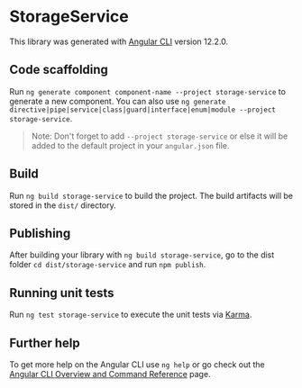# StorageService

This library was generated with [Angular CLI](https://github.com/angular/angular-cli) version 12.2.0.

## Code scaffolding

Run `ng generate component component-name --project storage-service` to generate a new component. You can also use `ng generate directive|pipe|service|class|guard|interface|enum|module --project storage-service`.
> Note: Don't forget to add `--project storage-service` or else it will be added to the default project in your `angular.json` file. 

## Build

Run `ng build storage-service` to build the project. The build artifacts will be stored in the `dist/` directory.

## Publishing

After building your library with `ng build storage-service`, go to the dist folder `cd dist/storage-service` and run `npm publish`.

## Running unit tests

Run `ng test storage-service` to execute the unit tests via [Karma](https://karma-runner.github.io).

## Further help

To get more help on the Angular CLI use `ng help` or go check out the [Angular CLI Overview and Command Reference](https://angular.io/cli) page.

